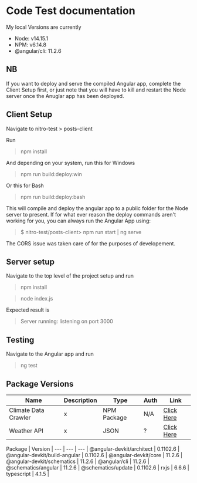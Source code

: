 # Code Test documentation

My local Versions are currently
- Node: v14.15.1
- NPM: v6.14.8
- @angular/cli: 11.2.6
  
## NB
If you want to deploy and serve the compiled Angular app, complete the Client Setup first, or just note that you will have to kill and restart the Node server once the Anuglar app has been deployed.

## Client Setup
Navigate to nitro-test > posts-client

Run 
> npm install

And depending on your system, run this for Windows
> npm run build:deploy:win

Or this for Bash
> npm run build:deploy:bash


This will compile and deploy the angular app to a public folder for the Node server to present.
If for what ever reason the deploy commands aren't working for you, you can always run the Angular App using:
> $ nitro-test/posts-client> npm run start | ng serve

The CORS issue was taken care of for the purposes of developement.

## Server setup
Navigate to the top level of the project setup and run
> npm install

> node index.js

Expected result is
> Server running: listening on port 3000

## Testing
Navigate to the Angular app and run 
> ng test


## Package Versions

Name | Description | Type | Auth | Link |
------------ | ------------- | ------------- | ------------- | ------------- |
Climate Data Crawler | x | NPM Package | N/A | [Click Here](https://www.npmjs.com/package/climate-data-crawler) |
Weather API | x | JSON | ? | [Click Here](https://www.wunderground.com/weather/api/d/docs) |

Package | Version |
--- | --- | --- |
@angular-devkit/architect | 0.1102.6 |
@angular-devkit/build-angular | 0.1102.6 |
@angular-devkit/core | 11.2.6 |
@angular-devkit/schematics | 11.2.6 |
@angular/cli | 11.2.6 |
@schematics/angular | 11.2.6 |
@schematics/update | 0.1102.6 |
rxjs | 6.6.6 |
typescript | 4.1.5 |
